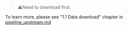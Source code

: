 > ⚠Need to download first.

To learn more, please see "1.1 Data download" chapter in [pipeline_upstream.md](../pipeline_upstream.md#11-data-download)